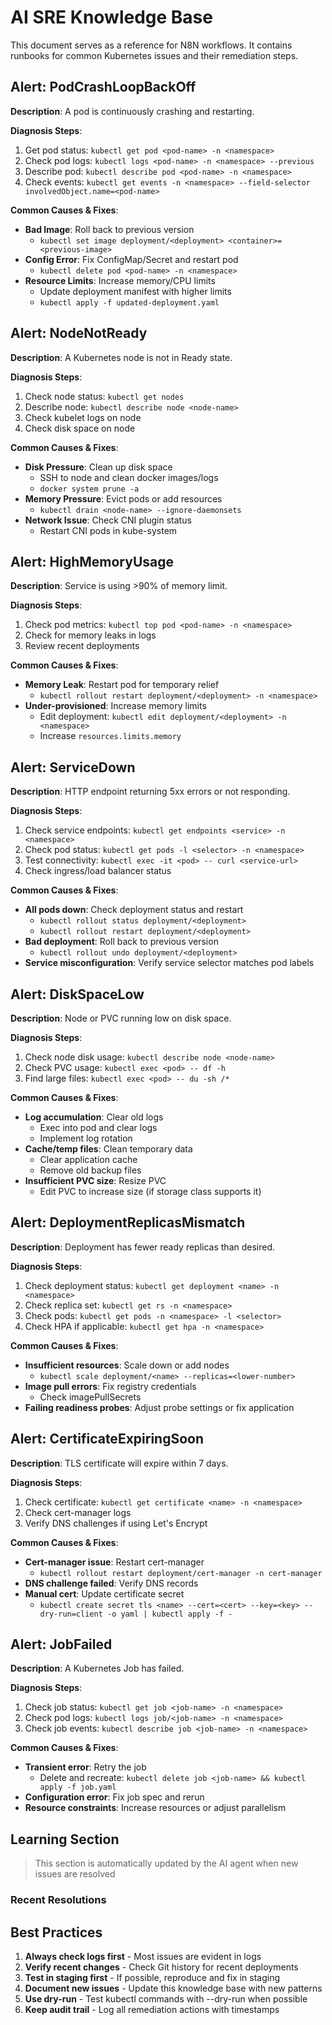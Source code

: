 # AI SRE Knowledge Base

This document serves as a reference for N8N workflows. It contains runbooks for common Kubernetes issues and their remediation steps.

## Alert: PodCrashLoopBackOff

**Description**: A pod is continuously crashing and restarting.

**Diagnosis Steps**:
1. Get pod status: `kubectl get pod <pod-name> -n <namespace>`
2. Check pod logs: `kubectl logs <pod-name> -n <namespace> --previous`
3. Describe pod: `kubectl describe pod <pod-name> -n <namespace>`
4. Check events: `kubectl get events -n <namespace> --field-selector involvedObject.name=<pod-name>`

**Common Causes & Fixes**:
- **Bad Image**: Roll back to previous version
  - `kubectl set image deployment/<deployment> <container>=<previous-image>`
- **Config Error**: Fix ConfigMap/Secret and restart pod
  - `kubectl delete pod <pod-name> -n <namespace>`
- **Resource Limits**: Increase memory/CPU limits
  - Update deployment manifest with higher limits
  - `kubectl apply -f updated-deployment.yaml`

## Alert: NodeNotReady

**Description**: A Kubernetes node is not in Ready state.

**Diagnosis Steps**:
1. Check node status: `kubectl get nodes`
2. Describe node: `kubectl describe node <node-name>`
3. Check kubelet logs on node
4. Check disk space on node

**Common Causes & Fixes**:
- **Disk Pressure**: Clean up disk space
  - SSH to node and clean docker images/logs
  - `docker system prune -a`
- **Memory Pressure**: Evict pods or add resources
  - `kubectl drain <node-name> --ignore-daemonsets`
- **Network Issue**: Check CNI plugin status
  - Restart CNI pods in kube-system

## Alert: HighMemoryUsage

**Description**: Service is using >90% of memory limit.

**Diagnosis Steps**:
1. Check pod metrics: `kubectl top pod <pod-name> -n <namespace>`
2. Check for memory leaks in logs
3. Review recent deployments

**Common Causes & Fixes**:
- **Memory Leak**: Restart pod for temporary relief
  - `kubectl rollout restart deployment/<deployment> -n <namespace>`
- **Under-provisioned**: Increase memory limits
  - Edit deployment: `kubectl edit deployment/<deployment> -n <namespace>`
  - Increase `resources.limits.memory`

## Alert: ServiceDown

**Description**: HTTP endpoint returning 5xx errors or not responding.

**Diagnosis Steps**:
1. Check service endpoints: `kubectl get endpoints <service> -n <namespace>`
2. Check pod status: `kubectl get pods -l <selector> -n <namespace>`
3. Test connectivity: `kubectl exec -it <pod> -- curl <service-url>`
4. Check ingress/load balancer status

**Common Causes & Fixes**:
- **All pods down**: Check deployment status and restart
  - `kubectl rollout status deployment/<deployment>`
  - `kubectl rollout restart deployment/<deployment>`
- **Bad deployment**: Roll back to previous version
  - `kubectl rollout undo deployment/<deployment>`
- **Service misconfiguration**: Verify service selector matches pod labels

## Alert: DiskSpaceLow

**Description**: Node or PVC running low on disk space.

**Diagnosis Steps**:
1. Check node disk usage: `kubectl describe node <node-name>`
2. Check PVC usage: `kubectl exec <pod> -- df -h`
3. Find large files: `kubectl exec <pod> -- du -sh /*`

**Common Causes & Fixes**:
- **Log accumulation**: Clear old logs
  - Exec into pod and clear logs
  - Implement log rotation
- **Cache/temp files**: Clean temporary data
  - Clear application cache
  - Remove old backup files
- **Insufficient PVC size**: Resize PVC
  - Edit PVC to increase size (if storage class supports it)

## Alert: DeploymentReplicasMismatch

**Description**: Deployment has fewer ready replicas than desired.

**Diagnosis Steps**:
1. Check deployment status: `kubectl get deployment <name> -n <namespace>`
2. Check replica set: `kubectl get rs -n <namespace>`
3. Check pods: `kubectl get pods -n <namespace> -l <selector>`
4. Check HPA if applicable: `kubectl get hpa -n <namespace>`

**Common Causes & Fixes**:
- **Insufficient resources**: Scale down or add nodes
  - `kubectl scale deployment/<name> --replicas=<lower-number>`
- **Image pull errors**: Fix registry credentials
  - Check imagePullSecrets
- **Failing readiness probes**: Adjust probe settings or fix application

## Alert: CertificateExpiringSoon

**Description**: TLS certificate will expire within 7 days.

**Diagnosis Steps**:
1. Check certificate: `kubectl get certificate <name> -n <namespace>`
2. Check cert-manager logs
3. Verify DNS challenges if using Let's Encrypt

**Common Causes & Fixes**:
- **Cert-manager issue**: Restart cert-manager
  - `kubectl rollout restart deployment/cert-manager -n cert-manager`
- **DNS challenge failed**: Verify DNS records
- **Manual cert**: Update certificate secret
  - `kubectl create secret tls <name> --cert=<cert> --key=<key> --dry-run=client -o yaml | kubectl apply -f -`

## Alert: JobFailed

**Description**: A Kubernetes Job has failed.

**Diagnosis Steps**:
1. Check job status: `kubectl get job <job-name> -n <namespace>`
2. Check pod logs: `kubectl logs job/<job-name> -n <namespace>`
3. Check job events: `kubectl describe job <job-name> -n <namespace>`

**Common Causes & Fixes**:
- **Transient error**: Retry the job
  - Delete and recreate: `kubectl delete job <job-name> && kubectl apply -f job.yaml`
- **Configuration error**: Fix job spec and rerun
- **Resource constraints**: Increase resources or adjust parallelism

## Learning Section

> This section is automatically updated by the AI agent when new issues are resolved

### Recent Resolutions

<!-- New resolutions will be added here -->

## Best Practices

1. **Always check logs first** - Most issues are evident in logs
2. **Verify recent changes** - Check Git history for recent deployments
3. **Test in staging first** - If possible, reproduce and fix in staging
4. **Document new issues** - Update this knowledge base with new patterns
5. **Use dry-run** - Test kubectl commands with --dry-run when possible
6. **Keep audit trail** - Log all remediation actions with timestamps
